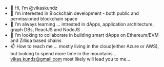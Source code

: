 - 👋 Hi, I’m @vikaskundz
- 👀 I’m interested in Blockchain development - both public and permissioned blockchain space
- 🌱 I’m always learning ... intrested in dApps, application architecture, graph DBs, ReactJS and NodeJS
- 💞️ I’m looking to collaborate in building smart dApps on Ethereum/EVM and Zilliqa based chains
- 📫 How to reach me ... mostly living in the cloud(either Azure or AWS), but looking to spend more time in the mountains... vikas.kundz@gmail.com most likely will lead you to me...

<!---
vikaskundz/vikaskundz is a ✨ special ✨ repository because its `README.md` (this file) appears on your GitHub profile.
You can click the Preview link to take a look at your changes.
--->
